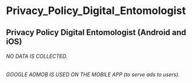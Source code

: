 # Privacy_Policy_Digital_Entomologist
## Privacy Policy Digital Entomologist (Android and iOS)
###### NO DATA IS COLLECTED.
###### GOOGLE ADMOB IS USED ON THE MOBILE APP (to serve ads to users).
